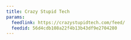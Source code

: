 ```yaml
---
title: Crazy Stupid Tech
params:
  feedlink: https://crazystupidtech.com/feed/
  feedid: 56d4cdb108a22f4b13b43df9e2704280
---
```

